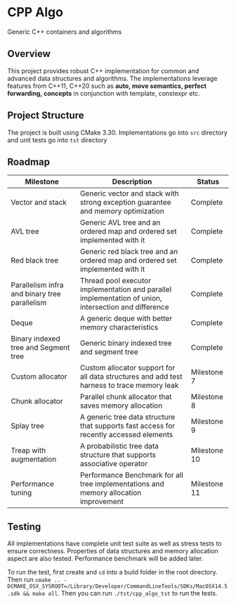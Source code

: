 # CPP Algo
Generic C++ containers and algorithms

## Overview
This project provides robust C++ implementation for common and advanced data structures and algorithms. The implementations leverage features from C++11, C++20
such as **auto, move semantics, perfect forwarding, concepts** in conjunction with template, constexpr etc.

## Project Structure
The project is built using CMake 3.30. Implementations go into `src` directory and unit tests go into `tst` directory

## Roadmap
| Milestone       |  Description | Status|
|------------|-------------|-------------|
| Vector and stack | Generic vector and stack with strong exception guarantee and memory optimization | Complete |
| AVL tree | Generic AVL tree and an ordered map and ordered set implemented with it | Complete |
| Red black tree | Generic red black tree and an ordered map and ordered set implemented with it | Complete |
| Parallelism infra and binary tree parallelism | Thread pool executor implementation and parallel implementation of union, intersection and difference | Complete |
| Deque | A generic deque with better memory characteristics | Complete |
| Binary indexed tree and Segment tree | Generic binary indexed tree and segment tree | Complete |
| Custom allocator | Custom allocator support for all data structures and add test harness to trace memory leak | Milestone 7 |
| Chunk allocator | Parallel chunk allocator that saves memory allocation | Milestone 8 |
| Splay tree | A generic tree data structure that supports fast access for recently accessed elements | Milestone 9 |
| Treap with augmentation | A probabilistic tree data structure that supports associative operator| Milestone 10 |
| Performance tuning | Performance Benchmark for all tree implementations and memory allocation improvement | Milestone 11 |


## Testing
All implementations have complete unit test suite as well as stress tests to ensure correctness. Properties of data structures and memory allocation aspect are also tested.
Performance benchmark will be added later.

To run the test, first create and `cd` into a build folder in the root directory. Then run 
`cmake .. -DCMAKE_OSX_SYSROOT=/Library/Developer/CommandLineTools/SDKs/MacOSX14.5.sdk && make all`. Then you can run `./tst/cpp_algo_tst` to run the tests.